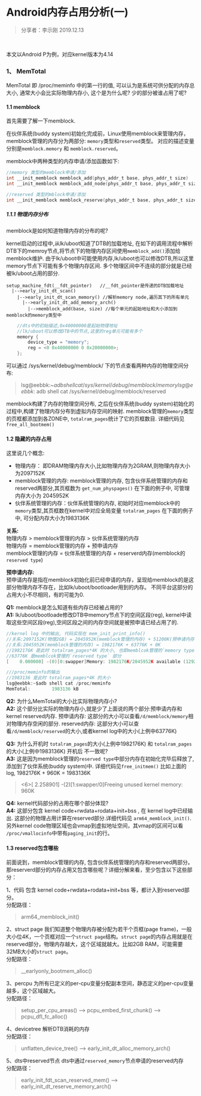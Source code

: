 # Android内存占用分析(一)

> 分享者：李示刚   2019.12.13

&nbsp; 


本文以Android P为例，对应kernel版本为4.14


### 1、 MemTotal

MemTotal 即 /proc/meminfo 中的第一行的值, 可以认为是系统可供分配的内存总大小, 通常大小会比实际物理内存小, 这个是为什么呢? 少的部分被谁占用了呢?


#### 1.1 memblock

首先需要了解一下memblock.

在伙伴系统(buddy system)初始化完成前，Linux使用memblock来管理内存，memblock管理的内存分为两部分: `memory`类型和`reserved`类型。 对应的描述变量分别是`memblock.memory` 和 `memblock.reserved`。

memblock中两种类型的内存申请/添加函数如下:

````c
//memory 类型的memblock申请/添加
int __init_memblock memblock_add(phys_addr_t base, phys_addr_t size)
int __init_memblock memblock_add_node(phys_addr_t base, phys_addr_t size, int nid)

//reserved 类型的mblock申请/添加
int __init_memblock memblock_reserve(phys_addr_t base, phys_addr_t size)
````

##### 1.1.1 物理内存分布

memblock是如何知道物理内存的分布的呢?

kernel启动的过程中,从lk/uboot知道了DTB的加载地址, 在如下的调用流程中解析DTB下的memroy节点,将节点下的物理内存区间使用`memblock_add()`添加给memblock维护.
由于lk/uboot中可能使用内存,lk/uboot也可以修改DTB,所以这里memory节点下可能有多个物理内存区间. 多个物理区间中不连续的部分就是已经被lk/uboot占用的部分.

````
setup_machine_fdt(__fdt_pointer)   //__fdt_pointer是传递的DTB加载地址
  |-->early_init_dt_scan()
    |-->early_init_dt_scan_memory() //解析memory node,遍历其下的所有单元
      |-->early_init_dt_add_memory_arch()
        |-->memblock_add(base, size) //每个单元的起始地址和大小添加到memblock的memory类型中
````

````c
    //dts中的初始描述,0x40000000是起始物理地址
    //lk/uboot可以修改DTB中的节点,这里的reg单元可能有多个
    memory {
        device_type = "memory";
        reg = <0 0x40000000 0 0x20000000>;
    };   
````


可以通过 /sys/kernel/debug/memblock/ 下的节点查看两种内存的物理空间分布:

>lsg@eebbk:~$adb shell cat /sys/kernel/debug/memblock/memory
>lsg@eebbk:~$adb shell cat /sys/kernel/debug/memblock/reserved



memblock构建了内存的物理空间分布, 之后在伙伴系统(buddy system)初始化的过程中,构建了物理内存分布到虚拟内存空间的映射. 
memblock管理的`memory`类型的页框都添加到各ZONE中, `totalram_pages`统计了它的页框数目. 详细代码见 `free_all_bootmem()`

#### 1.2 隐藏的内存占用

这里说几个概念:

- 物理内存：    即DRAM物理内存大小,比如物理内存为2GRAM,则物理内存大小为2097152K
- memblock管理的内存:  memblock管理的内存, 包含伙伴系统管理的内存和reserved两部分,其页框数为 `get_num_physpages()`
  在下面的例子中, 可管理内存大小为 2045952K
- 伙伴系统管理的内存：伙伴系统管理的内存, 初始时对应memblock中的`memory`类型,其页框数在kernel中对应全局变量 `totalram_pages`
  在下面的例子中, 可分配内存大小为1983136K

**关系:**   
物理内存 > memblock管理的内存 > 伙伴系统管理的内存  
物理内存 = memblock管理的内存 + 预申请内存  
memblock管理的内存 = 伙伴系统管理的内存 + reserverd内存(memblock的`reserved type`)  

**预申请内存:**  
预申请内存是指在memblock初始化前已经申请的内存，呈现给memblock的是这部分物理内存不存在，比如lk/uboot/bootloader用到的内存。 
不同平台这部分的占用大小不尽相同，有的可能为0.  


**Q1:**
memblock是怎么知道有些内存已经被占用的?  
**A1:**
lk/uboot/bootloade修改DTB中memory节点下的空间区段(reg), kernel中读取这些空间区段(reg),空间区段之间的内存空间就是被预申请已经占用了的.  


````c
//kernel log 中的输出, 代码实现在 mem_init_print_info()
//关系:2097152K(物理2GB) = 2045952K(memblock管理的内存) + 51200K(预申请内存)
//关系:2045952K(memblock管理的内存) = 1982176K + 63776K + 0K
//1982176K 是此时 totalram_pages*4K 的大小, 也即memblcok管理的`memory type` 部分
//63776K 是memblcok管理的`reserved type` 部分
[    0.000000] -(0)[0:swapper]Memory: 1982176K/2045952K available (12924K kernel code, 1384K rwdata, 4392K rodata, 960K init, 5936K bss, 63776K reserved, 0K cma-reserved)

///proc/meminfo的输出
//1983136 是此时 totalram_pages*4K 的大小
lsg@eebbk:~$adb shell cat /proc/meminfo
MemTotal:        1983136 kB
````

**Q2:**
为什么MemTotal的大小比实际物理内存小?  
**A2:**
这个部分比实际的物理内存小,就是少了上面说的两个部分:预申请内存和kernel reserved内存.
预申请内存: 这部分的大小可以查看`/d/memblock/memory`相对物理内存空闲的部分. 
reserved内存: 这部分大小可以查看`/d/memblock/reserved`的大小,或者kernel log中的大小(上例中63776K)

**Q3:**
为什么开机时 `totalram_pages`的大小(上例中1982176K) 和 `totalram_pages`的大小(上例中1983136K) 开机后 不一致呢?  
**A3:**
这是因为memblock管理的`reserved type`中部分内存在初始化完毕后释放了,添加到了伙伴系统(buddy system)中. 详细代码见`free_initmem()` 
比如上面的log, 1982176K + 960K = 1983136K

><6>[    2.258901] -(2)[1:swapper/0]Freeing unused kernel memory: 960K

**Q4:**
kernel代码部分的占用在哪个部分体现?  
**A4:**
这部分包含 kernel code+rwdata+rodata+init+bss , 在 kernel log中已经输出. 这部分的物理占用计算在reserved部分.详细代码见 `arm64_memblock_init()`.
另外kernel code物理区域也会vmap到虚拟地址空间，其vmap的区间可以看 `/proc/vmallocinfo`中带有`paging_init`的行。


#### 1.3 reserved包含哪些

前面说到，memblock管理的内存, 包含伙伴系统管理的内存和reserved两部分。
那reserverd部分的内存占用又包含哪些呢？详细分解来看，至少包含以下这些部分：

1、代码
包含 kernel code+rwdata+rodata+init+bss 等，都计入到reserved部分。  
分配路径：

>arm64_memblock_init()

2、struct page
我们知道整个物理内存被分配为若干个页框(page frame)，一般大小位4K，一个页框对应一个`struct page`结构。`struct page`的内存占用就是在reserved部分，物理内存越大，这个区域就越大。比如2GB RAM，可能需要32MB大小的`struct page`。  
分配路径：

>__earlyonly_bootmem_alloc()

3、percpu
为所有已定义的per-cpu变量分配副本空间，静态定义的per-cpu变量越多，这个区域越大。  
分配路径：

>setup_per_cpu_areas() --> pcpu_embed_first_chunk() --> pcpu_dfl_fc_alloc()

4、devicetree
解析DTB消耗的内存  
分配路径：

>unflatten_device_tree() --> early_init_dt_alloc_memory_arch()

5、dts中reserved节点
dts中通过`reserved_memory`节点申请的reserved内存  
分配路径：

>early_init_fdt_scan_reserved_mem() --> early_init_dt_reserve_memory_arch()

